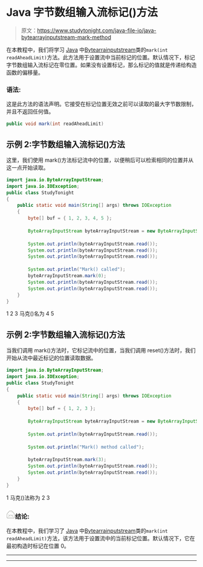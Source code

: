 # Java 字节数组输入流标记()方法

> 原文：<https://www.studytonight.com/java-file-io/java-bytearrayinputstream-mark-method>

在本教程中，我们将学习 [Java](https://www.studytonight.com/java/) 中[Bytearrainputstream](https://www.studytonight.com/java-file-io/java-bytearrayinputstream-class)类的`mark(int readAheadLimit)`方法。此方法用于设置流中当前标记的位置。默认情况下，标记字节数组输入流标记在零位置。如果没有设置标记，那么标记的值就是传递给构造函数的偏移量。

### 语法:

这是此方法的语法声明。它接受在标记位置无效之前可以读取的最大字节数限制，并且不返回任何值。

```java
public void mark(int readAheadLimit)
```

## 示例 2:字节数组输入流标记()方法

这里，我们使用 mark()方法标记流中的位置，以便稍后可以检索相同的位置并从这一点开始读取。

```java
import java.io.ByteArrayInputStream;
import java.io.IOException;
public class StudyTonight 
{
	public static void main(String[] args) throws IOException 
	{ 
		byte[] buf = { 1, 2, 3, 4, 5 }; 

        ByteArrayInputStream byteArrayInputStream = new ByteArrayInputStream(buf); 

        System.out.println(byteArrayInputStream.read()); 
        System.out.println(byteArrayInputStream.read()); 
        System.out.println(byteArrayInputStream.read()); 

        System.out.println("Mark() called"); 
        byteArrayInputStream.mark(0); 
        System.out.println(byteArrayInputStream.read()); 
        System.out.println(byteArrayInputStream.read()); 
	}  
}
```

1
2
3
马克()名为
4
5

## 示例 2:字节数组输入流标记()方法

当我们调用 mark()方法时，它标记流中的位置，当我们调用 reset()方法时，我们开始从流中最近标记的位置读取数据。

```java
import java.io.ByteArrayInputStream;
import java.io.IOException;
public class StudyTonight 
{
	public static void main(String[] args) throws IOException 
	{ 
		byte[] buf = { 1, 2, 3 }; 

		ByteArrayInputStream byteArrayInputStream = new ByteArrayInputStream(buf); 

		System.out.println(byteArrayInputStream.read()); 

		System.out.println("Mark() method called"); 

		byteArrayInputStream.mark(3); 
		System.out.println(byteArrayInputStream.read()); 
		System.out.println(byteArrayInputStream.read()); 
	}  
}
```

1
马克()法称为
2
3

### ![mail](img/6ad6846af98aad278a954670e0e6f06b.png "mail")结论:

在本教程中，我们学习了 [Java](https://www.studytonight.com/java/) 中[Bytearrainputstream](https://www.studytonight.com/java-file-io/java-bytearrayinputstream-class)类的`mark(int readAheadLimit)`方法，该方法用于设置流中的当前标记位置。默认情况下，它在最初构造时标记在位置 0。

* * *

* * *